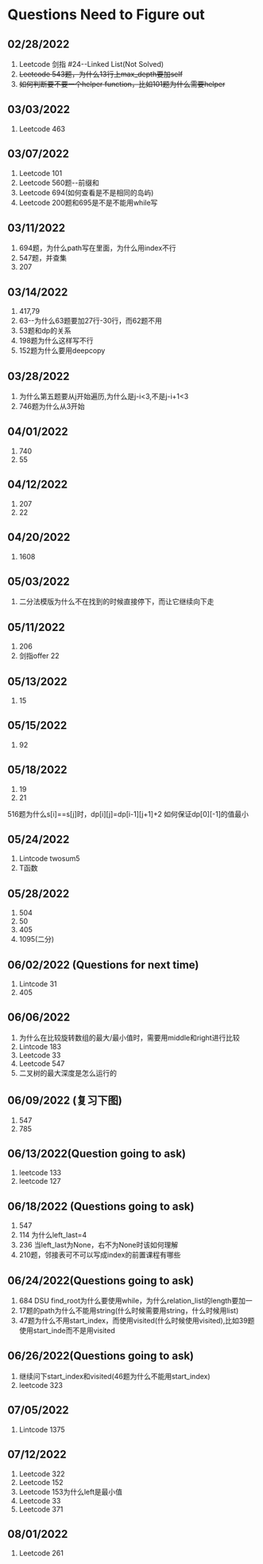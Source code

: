 # Questions Need to Figure out

## 02/28/2022
1. Leetcode 剑指 #24--Linked List(Not Solved)
2. ~~Leetcode 543题，为什么13行上max_depth要加self~~
3. ~~如何判断要不要一个helper function，比如101题为什么需要helper~~

## 03/03/2022
1. Leetcode 463

## 03/07/2022
1. Leetcode 101
2. Leetcode 560题--前缀和
3. Leetcode 694(如何查看是不是相同的岛屿)
4. Leetcode 200题和695是不是不能用while写


## 03/11/2022
1. 694题，为什么path写在里面，为什么用index不行
2. 547题，并查集
3. 207


## 03/14/2022
1. 417,79
2. 63--为什么63题要加27行-30行，而62题不用
3. 53题和dp的关系
4. 198题为什么这样写不行
5. 152题为什么要用deepcopy

## 03/28/2022
1. 为什么第五题要从j开始遍历,为什么是j-i<3,不是j-i+1<3
2. 746题为什么从3开始

## 04/01/2022
1. 740
2. 55

## 04/12/2022
1. 207
2. 22

## 04/20/2022
1. 1608


## 05/03/2022
1. 二分法模版为什么不在找到的时候直接停下，而让它继续向下走
   
## 05/11/2022
1. 206
2. 剑指offer 22

## 05/13/2022
1. 15

## 05/15/2022
1. 92

## 05/18/2022
1. 19
2. 21

516题为什么s[i]==s[j]时，dp[i][j]=dp[i-1][j+1]+2
如何保证dp[0][-1]的值最小

## 05/24/2022
1. Lintcode twosum5
2. T函数

## 05/28/2022
1. 504
2. 50
3. 405
4. 1095(二分)

## 06/02/2022 (Questions for next time)
1. Lintcode 31
2. 405

## 06/06/2022
1. 为什么在比较旋转数组的最大/最小值时，需要用middle和right进行比较
2. Lintcode 183
3. Leetcode 33
4. Leetcode 547
5. 二叉树的最大深度是怎么运行的

## 06/09/2022 (复习下图)
1. 547
2. 785

## 06/13/2022(Question going to ask)
1. leetcode 133
2. leetcode 127

## 06/18/2022 (Questions going to ask)
1. 547
2. 114 为什么left_last=4
3. 236 当left_last为None，右不为None时该如何理解
4. 210题，邻接表可不可以写成index的前置课程有哪些

## 06/24/2022(Questions going to ask)
1. 684 DSU find_root为什么要使用while，为什么relation_list的length要加一
2. 17题的path为什么不能用string(什么时候需要用string，什么时候用list)
3. 47题为什么不用start_index，而使用visited(什么时候使用visited),比如39题使用start_inde而不是用visited

## 06/26/2022(Questions going to ask)
1. 继续问下start_index和visited(46题为什么不能用start_index)
2. leetcode 323

## 07/05/2022
1. Lintcode 1375

## 07/12/2022
1. Leetcode 322
2. Leetcode 152
3. Leetcode 153为什么left是最小值
4. Leetcode 33
5. Leetcode 371


## 08/01/2022
1. Leetcode 261